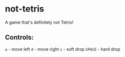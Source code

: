 # not-tetris
A game that's definitely not Tetris!

## Controls:
`a` - move left
`d` - move right
`s` - soft drop
`SPACE` - hard drop